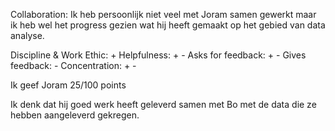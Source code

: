 Collaboration: Ik heb persoonlijk niet veel met Joram samen gewerkt maar ik heb wel het progress gezien wat hij heeft gemaakt op het gebied van data analyse.


Discipline & Work Ethic: +
Helpfulness: + -
Asks for feedback: + -
Gives feedback: -
Concentration: + -

Ik geef Joram 25/100 points

Ik denk dat hij goed werk heeft geleverd samen met Bo met de data die ze hebben aangeleverd gekregen.